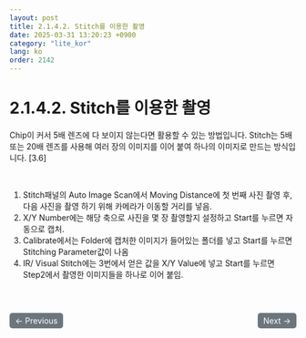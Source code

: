 ```yaml
---
layout: post
title: 2.1.4.2.	Stitch를 이용한 촬영
date: 2025-03-31 13:20:23 +0900
category: "lite_kor"
lang: ko
order: 2142
---
```


# 2.1.4.2.	Stitch를 이용한 촬영

Chip이 커서 5배 렌즈에 다 보이지 않는다면 활용할 수 있는 방법입니다. 
Stitch는 5배 또는 20배 렌즈를 사용해 여러 장의 이미지를 이어 붙여 하나의 이미지로 만드는 방식입니다. [3.6]


<br/> <!-- 한줄 띄기 -->

1.	Stitch패널의 Auto Image Scan에서 Moving Distance에 첫 번째 사진 촬영 후, 다음 사진을 촬영 하기 위해 카메라가 이동할 거리를 넣음.
2.	X/Y Number에는 해당 축으로 사진을 몇 장 촬영할지 설정하고 Start를 누르면 자동으로 캡처.
3.	Calibrate에서는 Folder에 캡처한 이미지가 들어있는 폴더를 넣고 Start를 누르면 Stitching Parameter값이 나옴
4.	IR/ Visual Stitch에는 3번에서 얻은 값을 X/Y Value에 넣고 Start를 누르면 Step2에서 촬영한 이미지들을 하나로 이어 붙임. 


<!-- 이전/다음 페이지 버튼 -->
<br/>
<br/>
<div style="display: flex; justify-content: space-between; align-items: center; margin-top: 10;">
  <!-- 이전 페이지 버튼 -->
  <a href="/manuals/manuals_lite_kor/Chapter 2/Chapter 2-1-4-1/" class="btn btn-primary" style="display: inline-block; padding: 5px 10px; background-color: #6c757d; color: white; text-decoration: none; border-radius: 5px;">
    ← Previous
  </a>

  <!-- 다음 페이지 버튼 -->
  <a href="/manuals/manuals_lite_kor/Chapter 2/Chapter 2-1-4-3/" class="btn btn-primary" style="display: inline-block; padding: 5px 10px; background-color: #6c757d; color: white; text-decoration: none; border-radius: 5px;">
    Next →
  </a>
</div>